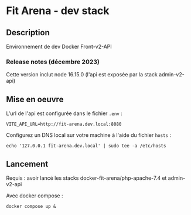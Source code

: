 # Fit Arena - dev stack

## Description
Environnement de dev Docker Front-v2-API   

### Release notes (décembre 2023)
Cette version inclut node 16.15.0 (l'api est exposée par la stack admin-v2-api)

## Mise en oeuvre
L'url de l'api est configurée dans le fichier `.env` :

```
VITE_API_URL=http://fit-arena.dev.local:8080
```

Configurez un DNS local sur votre machine à l'aide du fichier `hosts` :
```
echo '127.0.0.1 fit-arena.dev.local' | sudo tee -a /etc/hosts
```

## Lancement
Requis : avoir lancé les stacks docker-fit-arena/php-apache-7.4 et admin-v2-api

Avec docker compose :  
```
docker compose up &
```
